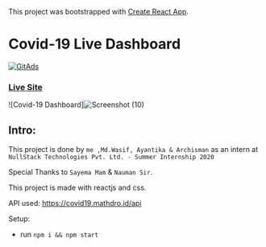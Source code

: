 This project was bootstrapped with [Create React App](https://github.com/facebook/create-react-app).

# Covid-19 Live Dashboard

<a href="https://tracking.gitads.io/?repo=covid-19-dashboard">
 <img src="https://images.gitads.io/covid-19-dashboard" alt="GitAds"/> 
</a>


### [Live Site](https://covid-19-liveupdate.netlify.app//)

![Covid-19 Dashboard]![Screenshot (10)](https://user-images.githubusercontent.com/64221555/90863647-0ae74f00-e3ad-11ea-8580-ab3ddc4ef729.png)


## Intro:
This project is done by ```me ,Md.Wasif, Ayantika & Archisman``` as an intern at ```NullStack Technologies Pvt. Ltd. - Summer Internship 2020```

Special Thanks to ```Sayema Mam``` & ```Nauman Sir```.

This project is made with reactjs and css. 

API used: https://covid19.mathdro.id/api

Setup:
- run ```npm i && npm start```
